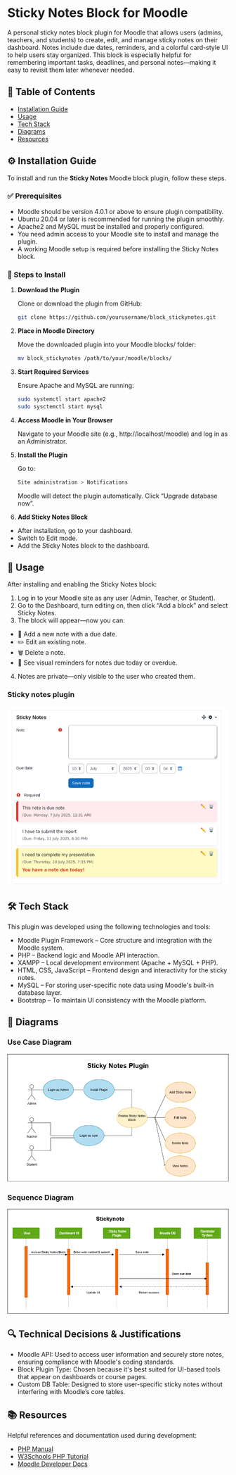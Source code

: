 # Sticky Notes Block for Moodle 
A personal sticky notes block plugin for Moodle that allows users (admins, teachers, and students) to create, edit, and manage sticky notes on their dashboard. Notes include due dates, reminders, and a colorful card-style UI to help users stay organized.
This block is especially helpful for remembering important tasks, deadlines, and personal notes—making it easy to revisit them later whenever needed.

## 📑 Table of Contents

- [Installation Guide](#installation-guide)
- [Usage](#usage)
- [Tech Stack](#tech-stack)
- [Diagrams](#diagrams)
- [Resources](#resources)


## ⚙️ Installation Guide

To install and run the **Sticky Notes** Moodle block plugin, follow these steps.
### ✅ Prerequisites
- Moodle should be version 4.0.1 or above to ensure plugin compatibility.
- Ubuntu 20.04 or later is recommended for running the plugin smoothly.
- Apache2 and MySQL must be installed and properly configured.
- You need admin access to your Moodle site to install and manage the plugin.
- A working Moodle setup is required before installing the Sticky Notes block.

### 🔧 Steps to Install

1. **Download the Plugin**

   Clone or download the plugin from GitHub:
   ```bash
   git clone https://github.com/yourusername/block_stickynotes.git
2. **Place in Moodle Directory**

   Move the downloaded plugin into your Moodle blocks/ folder:

   ```bash
   mv block_stickynotes /path/to/your/moodle/blocks/
3. **Start Required Services**

   Ensure Apache and MySQL are running:
  
   ```bash
   sudo systemctl start apache2 
   sudo sysctemctl start mysql
    ```
4. **Access Moodle in Your Browser**

   Navigate to your Moodle site (e.g., http://localhost/moodle) and log in as an Administrator.
5. **Install the Plugin**

   Go to:
   ```bash
   Site administration > Notifications
   ```
   Moodle will detect the plugin automatically. Click “Upgrade database now”.

6. **Add Sticky Notes Block**

- After installation, go to your dashboard.
- Switch to Edit mode.
- Add the Sticky Notes block to the dashboard.
## 📖 Usage

After installing and enabling the Sticky Notes block:

1. Log in to your Moodle site as any user (Admin, Teacher, or Student).
2. Go to the Dashboard, turn editing on, then click “Add a block” and select Sticky Notes.
3. The block will appear—now you can:
 - 📝 Add a new note with a due date.
 - ✏️ Edit an existing note.
 - 🗑️ Delete a note.
 - 📅 See visual reminders for notes due today or overdue.
4. Notes are private—only visible to the user who created them.

### Sticky notes plugin
![Sticky note](assets/Stickynote-1.png)

## 🛠️ Tech Stack

This plugin was developed using the following technologies and tools:

- Moodle Plugin Framework – Core structure and integration with the Moodle system.
- PHP – Backend logic and Moodle API interaction.
- XAMPP – Local development environment (Apache + MySQL + PHP).
- HTML, CSS, JavaScript – Frontend design and interactivity for the sticky notes.
- MySQL – For storing user-specific note data using Moodle's built-in database layer.
- Bootstrap – To maintain UI consistency with the Moodle platform.

## 🧱 Diagrams
### Use Case Diagram
![Use case diagram](assets/use%20case%20diagram-1.drawio%20(1).png)
### Sequence Diagram
![Sequence diagram](assets/sequence%20diagram.drawio%20(1).png)


## 🔍 Technical Decisions & Justifications

- Moodle API: Used to access user information and securely store notes, ensuring compliance with Moodle's coding standards.
- Block Plugin Type: Chosen because it's best suited for UI-based tools that appear on dashboards or course pages.
- Custom DB Table: Designed to store user-specific sticky notes without interfering with Moodle’s core tables.

## 📚 Resources

Helpful references and documentation used during development:

- [PHP Manual](https://www.php.net/manual/en/)
- [W3Schools PHP Tutorial](https://www.w3schools.com/php/)
- [Moodle Developer Docs](https://moodledev.io/)
